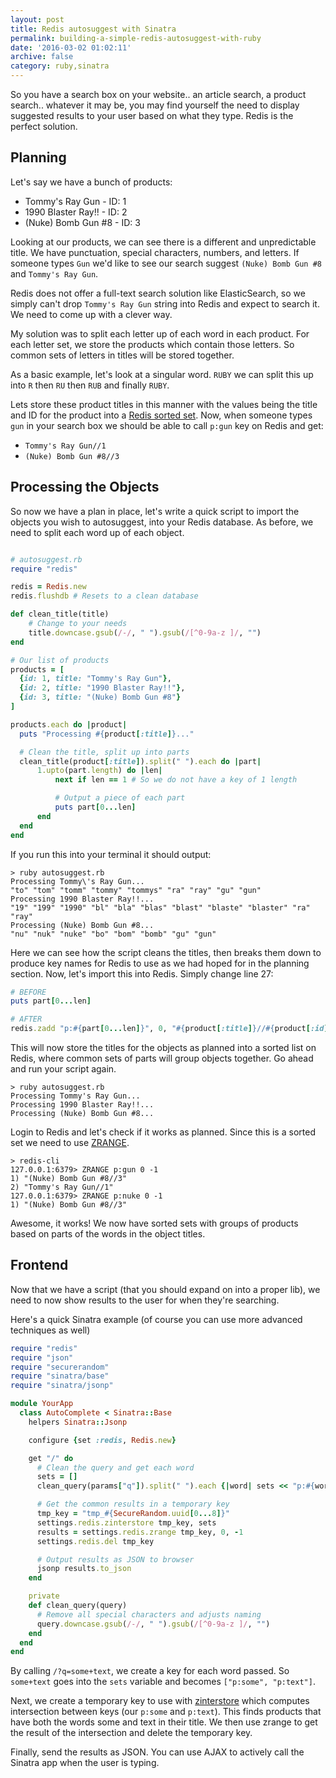 ```yaml
---
layout: post
title: Redis autosuggest with Sinatra
permalink: building-a-simple-redis-autosuggest-with-ruby
date: '2016-03-02 01:02:11'
archive: false
category: ruby,sinatra
---
```


So you have a search box on your website.. an article search, a product search.. whatever it may be, you may find yourself the need to display suggested results to your user based on what they type. Redis is the perfect solution.

## Planning

Let's say we have a bunch of products:

+ Tommy's Ray Gun - ID: 1
+ 1990 Blaster Ray!! - ID: 2
+ (Nuke) Bomb Gun #8 - ID: 3

Looking at our products, we can see there is a different and unpredictable title. We have punctuation, special characters, numbers, and letters. If someone types `Gun` we'd like to see our search suggest `(Nuke) Bomb Gun #8` and `Tommy's Ray Gun`.

Redis does not offer a full-text search solution like ElasticSearch, so we simply can't drop `Tommy's Ray Gun` string into Redis and expect to search it. We need to come up with a clever way.

My solution was to split each letter up of each word in each product. For each letter set, we store the products which contain those letters. So common sets of letters in titles will be stored together.

As a basic example, let's look at a singular word. `RUBY` we can split this up into `R` then `RU` then `RUB` and finally `RUBY`.

Lets store these product titles in this manner with the values being the title and ID for the product into a [Redis sorted set](http://redis.io/commands/ZADD). Now, when someone types `gun` in your search box we should be able to call `p:gun` key on Redis and get:

+ `Tommy's Ray Gun//1`
+ `(Nuke) Bomb Gun #8//3`

## Processing the Objects

So now we have a plan in place, let's write a quick script to import the objects you wish to autosuggest, into your Redis database. As before, we need to split each word up of each object.

```ruby

# autosuggest.rb
require "redis"

redis = Redis.new
redis.flushdb # Resets to a clean database

def clean_title(title)
    # Change to your needs
    title.downcase.gsub(/-/, " ").gsub(/[^0-9a-z ]/, "")
end

# Our list of products
products = [
  {id: 1, title: "Tommy's Ray Gun"},
  {id: 2, title: "1990 Blaster Ray!!"},
  {id: 3, title: "(Nuke) Bomb Gun #8"}
]

products.each do |product|
  puts "Processing #{product[:title]}..."

  # Clean the title, split up into parts
  clean_title(product[:title]).split(" ").each do |part|
      1.upto(part.length) do |len|
          next if len == 1 # So we do not have a key of 1 length

          # Output a piece of each part
          puts part[0...len]
      end
  end
end
```

If you run this into your terminal it should output:

```
> ruby autosuggest.rb
Processing Tommy\'s Ray Gun...
"to" "tom" "tomm" "tommy" "tommys" "ra" "ray" "gu" "gun"
Processing 1990 Blaster Ray!!...
"19" "199" "1990" "bl" "bla" "blas" "blast" "blaste" "blaster" "ra" "ray"
Processing (Nuke) Bomb Gun #8...
"nu" "nuk" "nuke" "bo" "bom" "bomb" "gu" "gun"
```



Here we can see how the script cleans the titles, then breaks them down to produce key names for Redis to use as we had hoped for in the planning section. Now, let's import this into Redis. Simply change line 27:

```ruby
# BEFORE
puts part[0...len]

# AFTER
redis.zadd "p:#{part[0...len]}", 0, "#{product[:title]}//#{product[:id]}"
```

This will now store the titles for the objects as planned into a sorted list on Redis, where common sets of parts will group objects together. Go ahead and run your script again.

```
> ruby autosuggest.rb
Processing Tommy's Ray Gun...
Processing 1990 Blaster Ray!!...
Processing (Nuke) Bomb Gun #8...
```

Login to Redis and let's check if it works as planned. Since this is a sorted set we need to use [ZRANGE](http://redis.io/commands/ZRANGE).

```
> redis-cli
127.0.0.1:6379> ZRANGE p:gun 0 -1
1) "(Nuke) Bomb Gun #8//3"
2) "Tommy's Ray Gun//1"
127.0.0.1:6379> ZRANGE p:nuke 0 -1
1) "(Nuke) Bomb Gun #8//3"
```

Awesome, it works! We now have sorted sets with groups of products based on parts of the words in the object titles.

## Frontend

Now that we have a script (that you should expand on into a proper lib), we need to now show results to the user for when they're searching.

Here's a quick Sinatra example (of course you can use more advanced techniques as well)

```ruby
require "redis"
require "json"
require "securerandom"
require "sinatra/base"
require "sinatra/jsonp"

module YourApp
  class AutoComplete < Sinatra::Base
    helpers Sinatra::Jsonp

    configure {set :redis, Redis.new}

    get "/" do
      # Clean the query and get each word
      sets = []
      clean_query(params["q"]).split(" ").each {|word| sets << "p:#{word}"}

      # Get the common results in a temporary key
      tmp_key = "tmp_#{SecureRandom.uuid[0...8]}"
      settings.redis.zinterstore tmp_key, sets
      results = settings.redis.zrange tmp_key, 0, -1
      settings.redis.del tmp_key

      # Output results as JSON to browser
      jsonp results.to_json
    end

    private
    def clean_query(query)
      # Remove all special characters and adjusts naming
      query.downcase.gsub(/-/, " ").gsub(/[^0-9a-z ]/, "")
    end
  end
end
```

By calling `/?q=some+text`, we create a key for each word passed. So `some+text` goes into the `sets` variable and becomes `["p:some", "p:text"]`.

Next, we create a temporary key to use with [zinterstore](http://redis.io/commands/ZINTERSTORE) which computes intersection between keys (our `p:some` and `p:text`). This finds products that have both the words some and text in their title. We then use zrange to get the result of the intersection and delete the temporary key.

Finally, send the results as JSON. You can use AJAX to actively call the Sinatra app when the user is typing.
